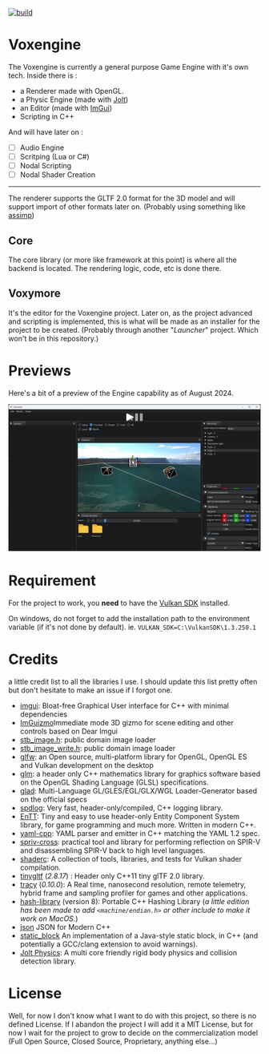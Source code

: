 [![build](https://github.com/Sayama3/VoxymoreCore/actions/workflows/cmake.yml/badge.svg)](https://github.com/Sayama3/VoxymoreCore/actions/workflows/cmake.yml)

# Voxengine

The Voxengine is currently a general purpose Game Engine with it's own tech. Inside there is :
- a Renderer made with OpenGL.
- a Physic Engine (made with [Jolt](https://github.com/jrouwe/JoltPhysics))
- an Editor (made with [ImGui](https://github.com/ocornut/imgui))
- Scripting in C++

And will have later on :

- [ ] Audio Engine
- [ ] Scritping (Lua or C#)
- [ ] Nodal Scripting
- [ ] Nodal Shader Creation

---

The renderer supports the GLTF 2.0 format for the 3D model and will support import of other formats later on. (Probably using something like [assimp](https://github.com/assimp/assimp))

## Core

The core library (or more like framework at this point) is where all the backend is located. The rendering logic, code, etc is done there.

## Voxymore

It's the editor for the Voxengine project. Later on, as the project advanced and scripting is implemented, this is what will be made as an installer for the project to be created.
(Probably through another "*Launcher*" project. Which won't be in this repository.)

# Previews

Here's a bit of a preview of the Engine capability as of August 2024.

![Demo_Jolt_Physics.gif](ReadMe%2FDemo_Jolt_Physics.gif)

# Requirement

For the project to work, you **need** to have the [Vulkan SDK]() installed.

On windows, do not forget to add the installation path to the environment variable (if it's not done by default).
ie. `VULKAN_SDK=C:\VulkanSDK\1.3.250.1`

# Credits

a little credit list to all the libraries I use. I should update this list pretty often but don't hesitate to make an issue if I forgot one.

- [imgui](https://github.com/ocornut/imgui): Bloat-free Graphical User interface for C++ with minimal dependencies
- [ImGuizmo](https://github.com/CedricGuillemet/ImGuizmo)Immediate mode 3D gizmo for scene editing and other controls based on Dear Imgui
- [stb_image.h](https://github.com/nothings/stb/blob/master/stb_image.h): public domain image loader
- [stb_image_write.h](https://github.com/nothings/stb/blob/master/stb_image_write.h): public domain image loader
- [glfw](https://www.glfw.org): an Open source, multi-platform library for OpenGL, OpenGL ES and Vulkan development on the desktop
- [glm](https://github.com/g-truc/glm): a header only C++ mathematics library for graphics software based on the OpenGL Shading Language (GLSL) specifications.
- [glad](https://glad.dav1d.de): Multi-Language GL/GLES/EGL/GLX/WGL Loader-Generator based on the official specs
- [spdlog](https://github.com/gabime/spdlog): Very fast, header-only/compiled, C++ logging library.
- [EnTT](https://github.com/skypjack/entt): Tiny and easy to use header-only Entity Component System library, for game programming and much more. Written in modern C++.
- [yaml-cpp](https://github.com/jbeder/yaml-cpp): YAML parser and emitter in C++ matching the YAML 1.2 spec.
- [spriv-cross](https://github.com/KhronosGroup/SPIRV-Cross): practical tool and library for performing reflection on SPIR-V and disassembling SPIR-V back to high level languages.
- [shaderc](https://github.com/google/shaderc): A collection of tools, libraries, and tests for Vulkan shader compilation.
- [tinygltf](https://github.com/syoyo/tinygltf) (_2.8.17_) : Header only C++11 tiny glTF 2.0 library.
- [tracy](https://github.com/wolfpld/tracy) (_0.10.0_): A Real time, nanosecond resolution, remote telemetry, hybrid frame and sampling profiler for games and other applications.
- [hash-library](https://create.stephan-brumme.com/hash-library/) (version 8): Portable C++ Hashing Library (*a little edition has been made to add `<machine/endian.h>` or other include to make it work on MacOS.*)
- [json](https://github.com/nlohmann/json) JSON for Modern C++
- [static_block](Core/vendor/static_block.hpp) An implementation of a Java-style static block, in C++ (and potentially a GCC/clang extension to avoid warnings).
- [Jolt Physics](https://github.com/jrouwe/JoltPhysics): A multi core friendly rigid body physics and collision detection library.

# License

Well, for now I don't know what I want to do with this project, so there is no defined License. If I abandon the project I will add it a MIT License,
but for now I wait for the project to grow to decide on the commercialization model (Full Open Source, Closed Source, Proprietary, anything else...)
